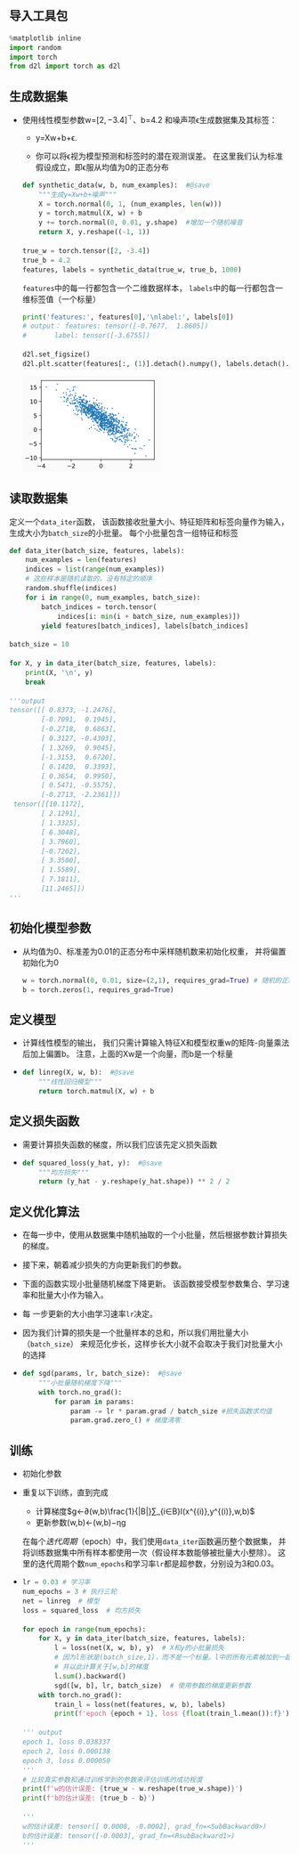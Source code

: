 ## 导入工具包

```python
%matplotlib inline
import random
import torch
from d2l import torch as d2l
```

## 生成数据集

- 使用线性模型参数w=$[2,−3.4]^⊤$、b=4.2 和噪声项ϵ生成数据集及其标签：

  - y=Xw+b+ϵ.

  - 你可以将ϵ视为模型预测和标签时的潜在观测误差。 在这里我们认为标准假设成立，即ϵ服从均值为0的正态分布

  ```python
  def synthetic_data(w, b, num_examples):  #@save
      """生成y=Xw+b+噪声"""
      X = torch.normal(0, 1, (num_examples, len(w)))
      y = torch.matmul(X, w) + b
      y += torch.normal(0, 0.01, y.shape)  #增加一个随机噪音
      return X, y.reshape((-1, 1))
  
  true_w = torch.tensor([2, -3.4])
  true_b = 4.2
  features, labels = synthetic_data(true_w, true_b, 1000)
  ```

  `features`中的每一行都包含一个二维数据样本， `labels`中的每一行都包含一维标签值（一个标量）

  ```python
  print('features:', features[0],'\nlabel:', labels[0])
  # output： features: tensor([-0.7677,  1.8605])
  #		  label: tensor([-3.6755])
  
  d2l.set_figsize()
  d2l.plt.scatter(features[:, (1)].detach().numpy(), labels.detach().numpy(), 1);
  ```

   <img src="img/8.4.png" alt="8.4" style="zoom:50%;" />

## 读取数据集

定义一个`data_iter`函数， 该函数接收批量大小、特征矩阵和标签向量作为输入，生成大小为`batch_size`的小批量。 每个小批量包含一组特征和标签

```python
def data_iter(batch_size, features, labels):
    num_examples = len(features)
    indices = list(range(num_examples))
    # 这些样本是随机读取的，没有特定的顺序
    random.shuffle(indices)
    for i in range(0, num_examples, batch_size):
        batch_indices = torch.tensor(
            indices[i: min(i + batch_size, num_examples)])
        yield features[batch_indices], labels[batch_indices]
        
batch_size = 10

for X, y in data_iter(batch_size, features, labels):
    print(X, '\n', y)
    break
    
'''output
tensor([[ 0.8373, -1.2476],
        [-0.7091,  0.1945],
        [-0.2718,  0.6863],
        [ 0.3127, -0.4303],
        [ 1.3269,  0.9045],
        [-1.3153,  0.6720],
        [ 0.1420,  0.3393],
        [ 0.3654,  0.9950],
        [ 0.5471, -0.5575],
        [-0.2713, -2.2361]])
 tensor([[10.1172],
        [ 2.1291],
        [ 1.3325],
        [ 6.3048],
        [ 3.7960],
        [-0.7202],
        [ 3.3500],
        [ 1.5589],
        [ 7.1811],
        [11.2465]])
'''
```

## 初始化模型参数

- 从均值为0、标准差为0.01的正态分布中采样随机数来初始化权重， 并将偏置初始化为0

  ```python
  w = torch.normal(0, 0.01, size=(2,1), requires_grad=True) # 随机的正态分布   requires_grad=True计算梯度
  b = torch.zeros(1, requires_grad=True)
  ```

## 定义模型

- 计算线性模型的输出， 我们只需计算输入特征X和模型权重w的矩阵-向量乘法后加上偏置b。 注意，上面的Xw是一个向量，而b是一个标量

- ```python
  def linreg(X, w, b):  #@save
      """线性回归模型"""
      return torch.matmul(X, w) + b
  ```

## 定义损失函数

- 需要计算损失函数的梯度，所以我们应该先定义损失函数

- ```python
  def squared_loss(y_hat, y):  #@save
      """均方损失"""
      return (y_hat - y.reshape(y_hat.shape)) ** 2 / 2
  ```

## 定义优化算法

- 在每一步中，使用从数据集中随机抽取的一个小批量，然后根据参数计算损失的梯度。 

- 接下来，朝着减少损失的方向更新我们的参数。 

- 下面的函数实现小批量随机梯度下降更新。 该函数接受模型参数集合、学习速率和批量大小作为输入。

- 每 一步更新的大小由学习速率`lr`决定。 

- 因为我们计算的损失是一个批量样本的总和，所以我们用批量大小（`batch_size`） 来规范化步长，这样步长大小就不会取决于我们对批量大小的选择

- ```python
  def sgd(params, lr, batch_size):  #@save
      """小批量随机梯度下降"""
      with torch.no_grad():
          for param in params:
              param -= lr * param.grad / batch_size #损失函数求均值
              param.grad.zero_() # 梯度清零
  ```

## 训练

- 初始化参数

- 重复以下训练，直到完成

  - 计算梯度$g←∂(w,b)\frac{1}{|B|}∑_{i∈B}l(x^{(i)},y^{(i)},w,b)$
  - 更新参数(w,b)←(w,b)−ηg

  在每个*迭代周期*（epoch）中，我们使用`data_iter`函数遍历整个数据集， 并将训练数据集中所有样本都使用一次（假设样本数能够被批量大小整除）。 这里的迭代周期个数`num_epochs`和学习率`lr`都是超参数，分别设为3和0.03。

- ```python
  lr = 0.03 # 学习率
  num_epochs = 3 # 执行三轮
  net = linreg  # 模型
  loss = squared_loss  # 均方损失
  
  for epoch in range(num_epochs):
      for X, y in data_iter(batch_size, features, labels):
          l = loss(net(X, w, b), y)  # X和y的小批量损失
          # 因为l形状是(batch_size,1)，而不是一个标量。l中的所有元素被加到一起，
          # 并以此计算关于[w,b]的梯度
          l.sum().backward()
          sgd([w, b], lr, batch_size)  # 使用参数的梯度更新参数
      with torch.no_grad():
          train_l = loss(net(features, w, b), labels)
          print(f'epoch {epoch + 1}, loss {float(train_l.mean()):f}')
          
  ''' output
  epoch 1, loss 0.038337
  epoch 2, loss 0.000138
  epoch 3, loss 0.000050
  '''
  # 比较真实参数和通过训练学到的参数来评估训练的成功程度
  print(f'w的估计误差: {true_w - w.reshape(true_w.shape)}')
  print(f'b的估计误差: {true_b - b}')
  
  '''
  w的估计误差: tensor([ 0.0008, -0.0002], grad_fn=<SubBackward0>)
  b的估计误差: tensor([-0.0003], grad_fn=<RsubBackward1>)
  '''
  ```

